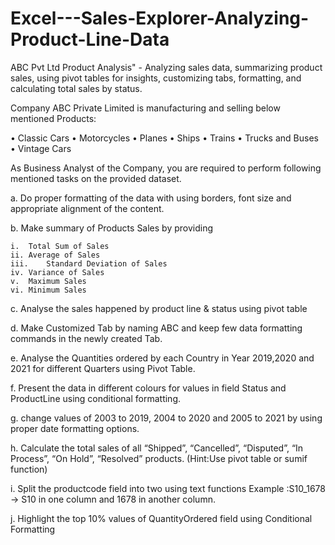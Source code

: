 # Excel---Sales-Explorer-Analyzing-Product-Line-Data
ABC Pvt Ltd Product Analysis" - Analyzing sales data, summarizing product sales, using pivot tables for insights, customizing tabs, formatting, and calculating total sales by status.

Company ABC Private Limited is manufacturing and selling below mentioned Products:

  •	Classic Cars
  •	Motorcycles
  •	Planes
  •	Ships
  •	Trains
  •	Trucks and Buses
  •	Vintage Cars

As Business Analyst of the Company, you are required to perform following mentioned tasks on the provided dataset.

a. Do proper formatting of the data with using borders, font size and appropriate alignment of the content.

b. Make summary of Products Sales by providing

    i.	Total Sum of Sales
    ii.	Average of Sales
    iii.	Standard Deviation of Sales
    iv.	Variance of Sales
    v.	Maximum Sales
    vi.	Minimum Sales

c. Analyse the sales happened by product line & status using pivot table

d. Make Customized Tab by naming ABC and keep few data formatting commands in the newly created Tab.

e. Analyse the Quantities ordered by each Country in Year 2019,2020 and 2021 for different Quarters using Pivot Table.

f. Present the data in different colours for values in field Status and ProductLine using conditional formatting.

g. change values of 2003 to 2019, 2004 to 2020 and 2005 to 2021 by using proper date formatting options.

h. Calculate the total sales of all “Shipped”, “Cancelled”, “Disputed”, “In Process”, “On Hold”, “Resolved” products. (Hint:Use pivot table or sumif function)

i. Split the productcode field into two using text functions Example :S10_1678 -> S10 in one column and 1678 in another column.

j. Highlight the top 10% values of QuantityOrdered field using Conditional Formatting

